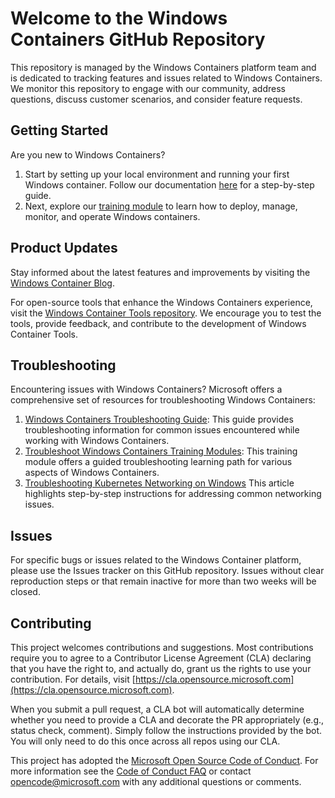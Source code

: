 # Welcome to the Windows Containers GitHub Repository

This repository is managed by the Windows Containers platform team and is dedicated to tracking features and issues related to Windows Containers. We monitor this repository to engage with our community, address questions, discuss customer scenarios, and consider feature requests.

## Getting Started

Are you new to Windows Containers? 
1. Start by setting up your local environment and running your first Windows container. Follow our documentation [here](https://aka.ms/containers/install) for a step-by-step guide.
2. Next, explore our [training module](https://learn.microsoft.com/en-us/training/paths/deploy-manage-monitor-wincontainers-aks/) to learn how to deploy, manage, monitor, and operate Windows containers.

## Product Updates

Stay informed about the latest features and improvements by visiting the [Windows Container Blog](https://techcommunity.microsoft.com/t5/containers/bg-p/Containers).

For open-source tools that enhance the Windows Containers experience, visit the [Windows Container Tools repository](https://github.com/microsoft/windows-container-tools). We encourage you to test the tools, provide feedback, and contribute to the development of Windows Container Tools.

## Troubleshooting

Encountering issues with Windows Containers? Microsoft offers a comprehensive set of resources for troubleshooting Windows Containers:

1. [Windows Containers Troubleshooting Guide](https://learn.microsoft.com/en-us/virtualization/windowscontainers/troubleshooting): This guide provides troubleshooting information for common issues encountered while working with Windows Containers.
2. [Troubleshoot Windows Containers Training Modules](https://learn.microsoft.com/en-us/training/modules/troubleshoot-windows-containers/): This training module offers a guided troubleshooting learning path for various aspects of Windows Containers.
3. [Troubleshooting Kubernetes Networking on Windows](https://techcommunity.microsoft.com/t5/networking-blog/troubleshooting-kubernetes-networking-on-windows-part-1/ba-p/508648) This article highlights step-by-step instructions for addressing common networking issues.

## Issues
For specific bugs or issues related to the Windows Container platform, please use the Issues tracker on this GitHub repository. Issues without clear reproduction steps or that remain inactive for more than two weeks will be closed.

## Contributing

This project welcomes contributions and suggestions.  Most contributions require you to agree to a
Contributor License Agreement (CLA) declaring that you have the right to, and actually do, grant us
the rights to use your contribution. For details, visit [https://cla.opensource.microsoft.com](https://cla.opensource.microsoft.com).

When you submit a pull request, a CLA bot will automatically determine whether you need to provide
a CLA and decorate the PR appropriately (e.g., status check, comment). Simply follow the instructions
provided by the bot. You will only need to do this once across all repos using our CLA.

This project has adopted the [Microsoft Open Source Code of Conduct](https://opensource.microsoft.com/codeofconduct/).
For more information see the [Code of Conduct FAQ](https://opensource.microsoft.com/codeofconduct/faq/) or
contact [opencode@microsoft.com](mailto:opencode@microsoft.com) with any additional questions or comments.
